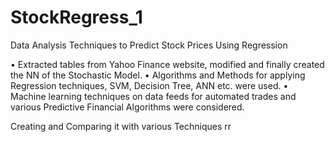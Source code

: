 # StockRegress_1
Data Analysis Techniques to Predict Stock Prices Using Regression 

• Extracted tables from Yahoo Finance website, modified and finally created the NN of the Stochastic Model. 
• Algorithms and Methods for applying Regression techniques, SVM, Decision Tree, ANN etc. were used. 
• Machine learning techniques on data feeds for automated trades and various Predictive Financial Algorithms were considered.

Creating and Comparing it with various Techniques
rr
